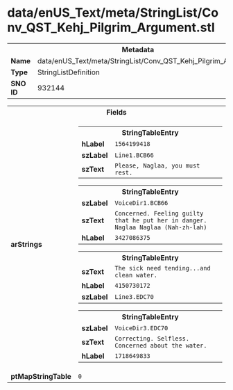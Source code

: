<h1>data/enUS_Text/meta/StringList/Conv_QST_Kehj_Pilgrim_Argument.stl</h1><table><tr><th colspan="100%">Metadata</th></tr><tr><td><b>Name</b></td><td>data/enUS_Text/meta/StringList/Conv_QST_Kehj_Pilgrim_Argument.stl</td></tr><tr><td><b>Type</b></td><td>StringListDefinition</td></tr><tr><td><b>SNO ID</b></td><td>932144</td></tr></table>

<table><tr><th colspan="100%">Fields</th></tr><tr><td><b>arStrings</b></td><td><table><tr><th colspan="100%">StringTableEntry</th></tr><tr><td><b>hLabel</b></td><td><code>1564199418</code></td></tr><tr><td><b>szLabel</b></td><td><code>Line1.BCB66</code></td></tr><tr><td><b>szText</b></td><td><code>Please, Naglaa, you must rest.</code></td></tr></table>


<table><tr><th colspan="100%">StringTableEntry</th></tr><tr><td><b>szLabel</b></td><td><code>VoiceDir1.BCB66</code></td></tr><tr><td><b>szText</b></td><td><code>Concerned. Feeling guilty that he put her in danger. Naglaa Naglaa (Nah-zh-lah)</code></td></tr><tr><td><b>hLabel</b></td><td><code>3427086375</code></td></tr></table>


<table><tr><th colspan="100%">StringTableEntry</th></tr><tr><td><b>szText</b></td><td><code>The sick need tending...and clean water.</code></td></tr><tr><td><b>hLabel</b></td><td><code>4150730172</code></td></tr><tr><td><b>szLabel</b></td><td><code>Line3.EDC70</code></td></tr></table>


<table><tr><th colspan="100%">StringTableEntry</th></tr><tr><td><b>szLabel</b></td><td><code>VoiceDir3.EDC70</code></td></tr><tr><td><b>szText</b></td><td><code>Correcting. Selfless. Concerned about the water.</code></td></tr><tr><td><b>hLabel</b></td><td><code>1718649833</code></td></tr></table>


</td></tr><tr><td><b>ptMapStringTable</b></td><td><code>0</code></td></tr></table>

